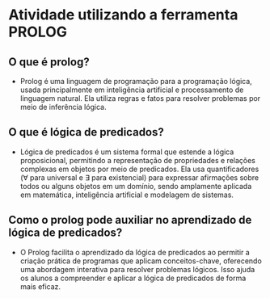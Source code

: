 # Atividade utilizando a ferramenta PROLOG
## O que é prolog?
- Prolog é uma linguagem de programação para a programação lógica, usada principalmente em inteligência artificial e processamento de linguagem natural. Ela utiliza regras e fatos para resolver problemas por meio de inferência lógica.

## O que é lógica de predicados?
- Lógica de predicados é um sistema formal que estende a lógica proposicional, permitindo a representação de propriedades e relações complexas em objetos por meio de predicados. Ela usa quantificadores (∀ para universal e ∃ para existencial) para expressar afirmações sobre todos ou alguns objetos em um domínio, sendo amplamente aplicada em matemática, inteligência artificial e modelagem de sistemas.

## Como o prolog pode auxiliar no aprendizado de lógica de predicados?
- O Prolog facilita o aprendizado da lógica de predicados ao permitir a criação prática de programas que aplicam conceitos-chave, oferecendo uma abordagem interativa para resolver problemas lógicos. Isso ajuda os alunos a compreender e aplicar a lógica de predicados de forma mais eficaz.
